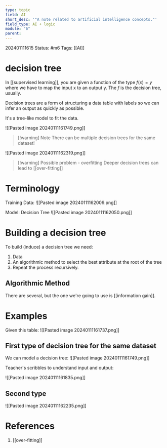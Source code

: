 ```yaml
---
type: topic
field: AI
short_desc: '"A note related to artificial intelligence concepts."'
field_type: AI + logic
module: "6"
parent:
---
```



202401111615
Status: #m6
Tags: [[AI]]

# decision tree

In [[supervised learning]], you are given a function of the type $f(x)=y$ where we have to map the input x to an output y. The $f$ is the decision tree, usually.

Decision trees are a form of structuring a data table with labels so we can infer an output as quickly as possible.

It's a tree-like model to fit the data.

![[Pasted image 20240111161749.png]]

>[!warning] Note
>There can be multiple decision trees for the same dataset!

![[Pasted image 20240111162319.png]]

>[!warning] Possible problem - overfitting
>Deeper decision trees can lead to [[over-fitting]]
# Terminology

Training Data:
![[Pasted image 20240111162009.png]]

Model: Decision Tree
![[Pasted image 20240111162050.png]]

# Building a decision tree

To build (induce) a decision tree we need:
1. Data
2. An algorithmic method to select the best attribute at the root of the tree
3. Repeat the process recursively.

## Algorithmic Method

There are several, but the one we're going to use is [[information gain]].
# Examples

Given this table:
![[Pasted image 20240111161737.png]]

## First type of decision tree for the same dataset

We can model a decision tree:
![[Pasted image 20240111161749.png]]

Teacher's scribbles to understand input and output:

![[Pasted image 20240111161835.png]]

## Second type

![[Pasted image 20240111162235.png]]
# References

1. [[over-fitting]]